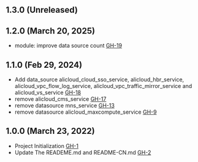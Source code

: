 ## 1.3.0 (Unreleased)
## 1.2.0 (March 20, 2025)

- module: improve data source count [GH-19](https://github.com/alibabacloud-automation/terraform-alicloud-enable/pull/19)

## 1.1.0 (Feb 29, 2024)


- Add data_source alicloud_cloud_sso_service, alicloud_hbr_service, alicloud_vpc_flow_log_service, alicloud_vpc_traffic_mirror_service and alicloud_vs_service [GH-18](https://github.com/alibabacloud-automation/terraform-alicloud-enable/pull/18)
- remove alicloud_cms_service [GH-17](https://github.com/alibabacloud-automation/terraform-alicloud-enable/pull/17)
- remove datasource mns_service [GH-13](https://github.com/alibabacloud-automation/terraform-alicloud-enable/pull/13)
- remove datasource alicloud_maxcompute_service [GH-9](https://github.com/alibabacloud-automation/terraform-alicloud-enable/pull/9)

## 1.0.0 (March 23, 2022)
- Project Initialization [GH-1](https://github.com/terraform-alicloud-modules/terraform-alicloud-enable/pull/1)
- Update The READEME.md and README-CN.md [GH-2](https://github.com/terraform-alicloud-modules/terraform-alicloud-enable/pull/2)
